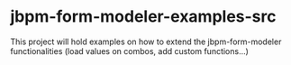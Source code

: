 jbpm-form-modeler-examples-src
==============================

This project will hold examples on how to extend the jbpm-form-modeler functionalities
(load values on combos, add custom functions...)
